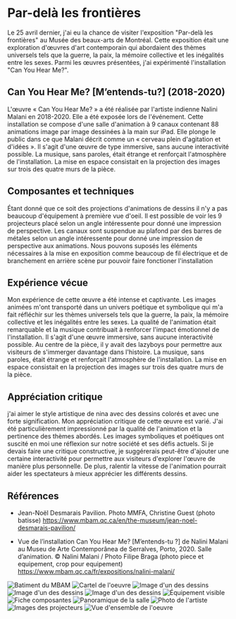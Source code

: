 # Par-delà les frontières

Le 25 avril dernier, j'ai eu la chance de visiter l'exposition "Par-delà les frontières" au Musée des beaux-arts de Montréal. Cette exposition était une exploration d'œuvres d'art contemporain qui abordaient des thèmes universels tels que la guerre, la paix, la mémoire collective et les inégalités entre les sexes. Parmi les œuvres présentées, j'ai expérimenté l'installation "Can You Hear Me?".    

## Can You Hear Me? [M’entends-tu?] (2018-2020)
L'œuvre « Can You Hear Me? » a été réalisée par l'artiste indienne Nalini Malani en 2018-2020. Elle a été exposée lors de l'événement. Cette installation se compose d'une salle d'animation à 9 canaux contenant 88 animations image par image dessinées à la main sur iPad. Elle plonge le public dans ce que Malani décrit comme un « cerveau plein d'agitation et d'idées ». Il s'agit d'une œuvre de type immersive, sans aucune interactivité possible. La musique, sans paroles, était étrange et renforçait l'atmosphère de l'installation. La mise en espace consistait en la projection des images sur trois des quatre murs de la pièce.

## Composantes et techniques

Étant donné que ce soit des projections d'animations de dessins il n'y a pas beaucoup d'équipement à première vue d'oeil. Il est possible de voir les 9 projecteurs  placé selon un angle intéressente pour donné une impression de perspective. Les canaux sont suspendue au plafond par des barres de métales selon un angle intéressente pour donné une impression de perspective aux animations. Nous pouvons suposés les éléments nécessaires à la mise en exposition comme beaucoup de fil électrique et de branchement en arrière scène pur pouvoir faire fonctioner l'installation

## Expérience vécue

Mon expérience de cette œuvre a été intense et captivante. Les images animées m'ont transporté dans un univers poétique et symbolique qui m'a fait réfléchir sur les thèmes universels tels que la guerre, la paix, la mémoire collective et les inégalités entre les sexes. La qualité de l'animation était remarquable et la musique contribuait à renforcer l'impact émotionnel de l'installation. Il s'agit d'une œuvre immersive, sans aucune interactivité possible. Au centre de la pièce, il y avait des lazyboys pour permettre aux visiteurs de s'immerger davantage dans l'histoire. La musique, sans paroles, était étrange et renforçait l'atmosphère de l'installation. La mise en espace consistait en la projection des images sur trois des quatre murs de la pièce.


## Appréciation critique

j'ai aimer le style artistique de nina avec des dessins colorés et avec une forte signification.  Mon appréciation critique de cette œuvre est varié. J'ai été particulièrement impressionné par la qualité de l'animation et la pertinence des thèmes abordés. Les images symboliques et poétiques ont suscité en moi une réflexion sur notre société et ses défis actuels. Si je devais faire une critique constructive, je suggérerais peut-être d'ajouter une certaine interactivité pour permettre aux visiteurs d'explorer l'œuvre de manière plus personnelle. De plus, ralentir la vitesse de l'animation pourrait aider les spectateurs à mieux apprécier les différents dessins.

## Références
- Jean-Noël Desmarais Pavilion. Photo MMFA, Christine Guest (photo batisse) https://www.mbam.qc.ca/en/the-museum/jean-noel-desmarais-pavilion/

- Vue de l’installation Can You Hear Me? [M’entends-tu ?] de Nalini Malani au Museu de Arte Contemporânea de Serralves, Porto, 2020. Salle d’animation. © Nalini Malani / Photo Filipe Braga (photo piece et equipement, crop pour equipement) https://www.mbam.qc.ca/fr/expositions/nalini-malani/


![Batiment du MBAM](Photos/MBAM_frontiere_batiment.jpg)
![Cartel de l'oeuvre](Photos/MBAM_frontiere_cartel.jpg)
![Image d'un des dessins](Photos/MBAM_frontiere_dessin_01.jpg)
![Image d'un des dessins](Photos/MBAM_frontiere_dessin_02.jpg)
![Image d'un des dessins](Photos/MBAM_frontiere_dessin_03.jpg)
![Équipement visible](Photos/MBAM_frontiere_equipement.jpg)
![Fiche composantes](Photos/MBAM_frontiere_fiche_composantes_01.jpg)
![Panoramique de la salle](Photos/MBAM_frontiere_panoramique_01.jpg)
![Photo de l'artiste](Photos/MBAM_frontiere_photo_artiste.jpg)
![Images des projecteurs](Photos/MBAM_frontiere_projecteurs_01.jpg)
![Vue d'ensemble de l'oeuvre](Photos/MBAM_frontiere_vue_densemble_01.jpg)
